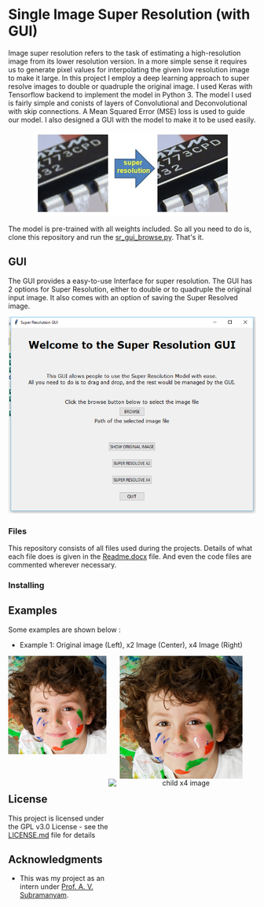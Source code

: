 # Single Image Super Resolution (with GUI)

Image super resolution refers to the task of estimating a high-resolution image from its lower resolution version. In a more simple sense it requires us to generate pixel values for interpolating the given low resolution image to make it large. In this project I employ a deep learning approach to super resolve images to double or quadruple the original image. I used Keras with Tensorflow backend to implement the model in Python 3. The model I used is fairly simple and conists of layers of Convolutional and Deconvolutional with skip connections. A Mean Squared Error (MSE) loss is used to guide our model. I also designed a GUI with the model to make it to be used easily.

<p align="center">
  <img src="screenshots/SR_example.jpg" alt="Super Resolution Example"
       width="400" height="174">
</p>

The model is pre-trained with all weights included. So all you need to do is, clone this repository and run the [sr_gui_browse.py](./sr_gui_browse.py). That's it.

## GUI

The GUI provides a easy-to-use Interface for super resolution. The GUI has 2 options for Super Resolution, either to double or to 
quadruple the original input image. It also comes with an option of saving the Super Resolved image.

<p align="center">
  <img src="./screenshots/opening.png" alt="SR GUI Opening window"
       width="550" height="400">
</p>

### Files

This repository consists of all files used during the projects. Details of what each file does is given in the [Readme.docx](./Readme.docx) file. And even the code files are commented wherever necessary.

### Installing


## Examples

Some examples are shown below :

* Example 1: Original image (Left), x2 Image (Center), x4 Image (Right)
<p align="center">
  <img src="./SR_sample_images/im_19.bmp" alt="child original image" align="left" width="200" height="200">
  <img src="./SR_sample_images/saved_images/child_x2.png" alt="child x2 image" align="center" width="250" height="250">
  <img src="./SR_sample_images/saved_images/child_x4.png" alt="child x4 image" align="right" width="300" height="300">
</p>



## License

This project is licensed under the GPL v3.0 License - see the [LICENSE.md](LICENSE.md) file for details

## Acknowledgments

* This was my project as an intern under [Prof. A. V. Subramanyam](https://www.iiitd.ac.in/subramanyam).
